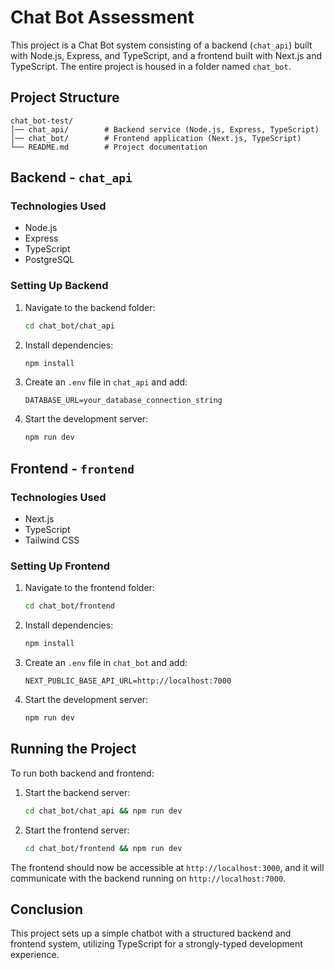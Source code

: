 # Chat Bot Assessment

This project is a Chat Bot system consisting of a backend (`chat_api`) built with Node.js, Express, and TypeScript, and a frontend built with Next.js and TypeScript. The entire project is housed in a folder named `chat_bot`.

## Project Structure

```
chat_bot-test/
│── chat_api/        # Backend service (Node.js, Express, TypeScript)
│── chat_bot/        # Frontend application (Next.js, TypeScript)
└── README.md        # Project documentation
```

## Backend - `chat_api`

### Technologies Used
- Node.js
- Express
- TypeScript
- PostgreSQL 

### Setting Up Backend
1. Navigate to the backend folder:
   ```sh
   cd chat_bot/chat_api
   ```
2. Install dependencies:
   ```sh
   npm install
   ```
3. Create an `.env` file in `chat_api` and add:
   ```env
   DATABASE_URL=your_database_connection_string
   ```
4. Start the development server:
   ```sh
   npm run dev
   ```

## Frontend - `frontend`

### Technologies Used
- Next.js
- TypeScript
- Tailwind CSS 

### Setting Up Frontend
1. Navigate to the frontend folder:
   ```sh
   cd chat_bot/frontend
   ```
2. Install dependencies:
   ```sh
   npm install
   ```
3. Create an `.env` file in `chat_bot` and add:
   ```env
   NEXT_PUBLIC_BASE_API_URL=http://localhost:7000
   ```
4. Start the development server:
   ```sh
   npm run dev
   ```

## Running the Project
To run both backend and frontend:
1. Start the backend server:
   ```sh
   cd chat_bot/chat_api && npm run dev
   ```
2. Start the frontend server:
   ```sh
   cd chat_bot/frontend && npm run dev
   ```

The frontend should now be accessible at `http://localhost:3000`, and it will communicate with the backend running on `http://localhost:7000`.

## Conclusion
This project sets up a simple chatbot with a structured backend and frontend system, utilizing TypeScript for a strongly-typed development experience.
